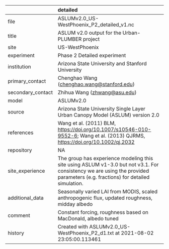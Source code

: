 |                   | detailed                                                                                                                                                                    |
|:------------------|:----------------------------------------------------------------------------------------------------------------------------------------------------------------------------|
| file              | ASLUMv2.0_US-WestPhoenix_P2_detailed_v1.nc                                                                                                                                  |
| title             | ASLUM v2.0 output for the Urban-PLUMBER project                                                                                                                             |
| site              | US-WestPhoenix                                                                                                                                                              |
| experiment        | Phase 2 Detailed experiment                                                                                                                                                 |
| institution       | Arizona State University and Stanford University                                                                                                                            |
| primary_contact   | Chenghao Wang (chenghao.wang@stanford.edu)                                                                                                                                  |
| secondary_contact | Zhihua Wang (zhwang@asu.edu)                                                                                                                                                |
| model             | ASLUMv2.0                                                                                                                                                                   |
| source            | Arizona State University Single Layer Urban Canopy Model (ASLUM) version 2.0                                                                                                |
| references        | Wang et al. (2011) BLM, https://doi.org/10.1007/s10546-010-9552-6; Wang et al. (2013) QJRMS, https://doi.org/10.1002/qj.2032                                                |
| repository        | NA                                                                                                                                                                          |
| site_experience   | The group has experience modeling this site using ASLUM v1-3.0 but not v3.1. For consistency we are using the provided parameters (e.g. fractions) for detailed simulation. |
| additional_data   | Seasonally varied LAI from MODIS, scaled anthropogenic flux, updated roughness, midday albedo                                                                               |
| comment           | Constant forcing,  roughness based on MacDonald, albedo tuned                                                                                                               |
| history           | Created with ASLUMv2.0_US-WestPhoenix_P2_d1.txt at 2021-08-02 23:05:00.113461                                                                                               |
